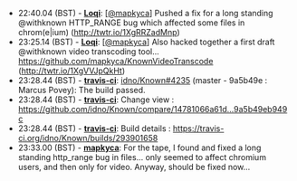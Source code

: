 * <a id="22:40.04">22:40.04 (BST)</a> - __[Loqi](https://github.com/Loqi)__: [<a href="https://twitter.com/mapkyca">@mapkyca</a>] Pushed a fix for a long standing @withknown HTTP_RANGE bug which affected some files in chrom(e|ium) (http://twtr.io/1XgRRZadMnp)
* <a id="23:25.14">23:25.14 (BST)</a> - __[Loqi](https://github.com/Loqi)__: [<a href="https://twitter.com/mapkyca">@mapkyca</a>] Also hacked together a first draft @withknown video transcoding tool... https://github.com/mapkyca/KnownVideoTranscode (http://twtr.io/1XgVVJpQkHt)
* <a id="23:28.44">23:28.44 (BST)</a> - __[travis-ci](https://github.com/travis-ci)__: <a href="https://github.com/idno/Known/issues/4235">idno/Known#4235</a> (master - 9a5b49e : Marcus Povey): The build passed.
* <a id="23:28.44">23:28.44 (BST)</a> - __[travis-ci](https://github.com/travis-ci)__: Change view : https://github.com/idno/Known/compare/14781066a61d...9a5b49eb949c
* <a id="23:28.44">23:28.44 (BST)</a> - __[travis-ci](https://github.com/travis-ci)__: Build details : https://travis-ci.org/idno/Known/builds/293901658
* <a id="23:33.00">23:33.00 (BST)</a> - __[mapkyca](https://github.com/mapkyca)__: For the tape, I found and fixed a long standing http_range bug in files... only seemed to affect chromium users, and then only for video. Anyway, should be fixed now...
